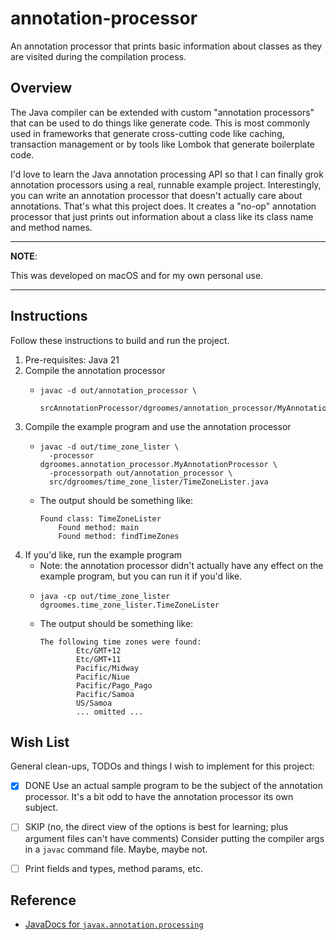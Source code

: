 # annotation-processor

An annotation processor that prints basic information about classes as they are visited during the compilation process.


## Overview

The Java compiler can be extended with custom "annotation processors" that can be used to do things like generate code.
This is most commonly used in frameworks that generate cross-cutting code like caching, transaction management or by tools
like Lombok that generate boilerplate code.

I'd love to learn the Java annotation processing API so that I can finally grok annotation processors using a real,
runnable example project. Interestingly, you can write an annotation processor that doesn't actually care about
annotations. That's what this project does. It creates a "no-op" annotation processor that just prints out information
about a class like its class name and method names.

---
**NOTE**:

This was developed on macOS and for my own personal use.

---


## Instructions

Follow these instructions to build and run the project.

1. Pre-requisites: Java 21
2. Compile the annotation processor
   * ```shell
     javac -d out/annotation_processor \
       srcAnnotationProcessor/dgroomes/annotation_processor/MyAnnotationProcessor.java
     ```
3. Compile the example program and use the annotation processor
   * ```shell
     javac -d out/time_zone_lister \
       -processor dgroomes.annotation_processor.MyAnnotationProcessor \
       -processorpath out/annotation_processor \
       src/dgroomes/time_zone_lister/TimeZoneLister.java
     ```
   * The output should be something like:
     ```text
     Found class: TimeZoneLister
         Found method: main
         Found method: findTimeZones
     ```
4. If you'd like, run the example program
   * Note: the annotation processor didn't actually have any effect on the example program, but you can run it if you'd
     like. 
   * ```shell
     java -cp out/time_zone_lister dgroomes.time_zone_lister.TimeZoneLister
     ```
   * The output should be something like:
     ```text
     The following time zones were found:
             Etc/GMT+12
             Etc/GMT+11
             Pacific/Midway
             Pacific/Niue
             Pacific/Pago_Pago
             Pacific/Samoa
             US/Samoa
             ... omitted ...
     ```


## Wish List

General clean-ups, TODOs and things I wish to implement for this project:

* [x] DONE Use an actual sample program to be the subject of the annotation processor. It's a bit odd to have the annotation
  processor its own subject.
* [ ] SKIP (no, the direct view of the options is best for learning; plus argument files can't have comments) Consider putting the compiler args in a `javac` command file. Maybe, maybe not.
* [ ] Print fields and types, method params, etc. 


## Reference

* [JavaDocs for `javax.annotation.processing`](https://docs.oracle.com/en/java/javase/21/docs/api/java.compiler/javax/annotation/processing/package-summary.html)
